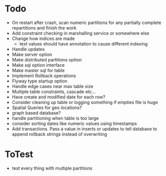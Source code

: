 # Todo
- On restart after crash, scan numeric partitions for any partially complete repartitions and finish the work
- Add constraint checking in marshalling service or somewhere else
- Change how indices are made
  - text values should have annotation to cause different indexing
- Handle updates
- Make server option
- Make distributed partitions option
- Make sql option interface
- Make master sql for table
- Implement Rollback operations
- Flyway type startup option
- Handle edge cases near max table size
- Multiple table constraints, cascade etc...
- Have create and modified date for each row?
- Consider cleaning up table or logging something if empties file is huge
- Spatial Queries for geo locations?
- graph based database?
- handle partitioning when table is too large
- consider sorting dates like numeric values using timestamps
- Add transactions. Pass a value in inserts or updates to tell database to append rollback strings instead of overwriting

# ToTest
- test every thing with multiple partitions

